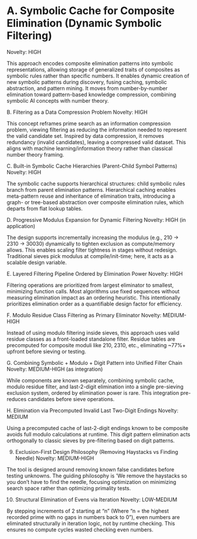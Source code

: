 # A. Symbolic Cache for Composite Elimination (Dynamic Symbolic Filtering)

Novelty: HIGH

This approach encodes composite elimination patterns into symbolic representations, allowing storage of generalized traits of composites as symbolic rules rather than specific numbers. It enables dynamic creation of new symbolic patterns during discovery, fusing caching, symbolic abstraction, and pattern mining. It moves from number-by-number elimination toward pattern-based knowledge compression, combining symbolic AI concepts with number theory.

B. Filtering as a Data Compression Problem
Novelty: HIGH

This concept reframes prime search as an information compression problem, viewing filtering as reducing the information needed to represent the valid candidate set. Inspired by data compression, it removes redundancy (invalid candidates), leaving a compressed valid dataset. This aligns with machine learning/information theory rather than classical number theory framing.

C. Built-in Symbolic Cache Hierarchies (Parent-Child Symbol Patterns)
Novelty: HIGH

The symbolic cache supports hierarchical structures: child symbolic rules branch from parent elimination patterns. Hierarchical caching enables meta-pattern reuse and inheritance of elimination traits, introducing a graph- or tree-based abstraction over composite elimination rules, which departs from flat lookup tables.

D. Progressive Modulus Expansion for Dynamic Filtering
Novelty: HIGH (in application)

The design supports incrementally increasing the modulus (e.g., 210 → 2310 → 30030) dynamically to tighten exclusion as compute/memory allows. This enables scaling filter tightness in stages without redesign. Traditional sieves pick modulus at compile/init-time; here, it acts as a scalable design variable.

E. Layered Filtering Pipeline Ordered by Elimination Power
Novelty: HIGH

Filtering operations are prioritized from largest eliminator to smallest, minimizing function calls. Most algorithms use fixed sequences without measuring elimination impact as an ordering heuristic. This intentionally prioritizes elimination order as a quantifiable design factor for efficiency.

F. Modulo Residue Class Filtering as Primary Eliminator
Novelty: MEDIUM-HIGH

Instead of using modulo filtering inside sieves, this approach uses valid residue classes as a front-loaded standalone filter. Residue tables are precomputed for composite moduli like 210, 2310, etc., eliminating ~77%+ upfront before sieving or testing.

G. Combining Symbolic + Modulo + Digit Pattern into Unified Filter Chain
Novelty: MEDIUM-HIGH (as integration)

While components are known separately, combining symbolic cache, modulo residue filter, and last-2-digit elimination into a single pre-sieving exclusion system, ordered by elimination power is rare. This integration pre-reduces candidates before sieve operations.

H. Elimination via Precomputed Invalid Last Two-Digit Endings
Novelty: MEDIUM

Using a precomputed cache of last-2-digit endings known to be composite avoids full modulo calculations at runtime. This digit pattern elimination acts orthogonally to classic sieves by pre-filtering based on digit patterns.

9. Exclusion-First Design Philosophy (Removing Haystacks vs Finding Needle)
Novelty: MEDIUM-HIGH

The tool is designed around removing known false candidates before testing unknowns. The guiding philosophy is 'We remove the haystacks so you don’t have to find the needle, focusing optimization on minimizing search space rather than optimizing primality tests.

10. Structural Elimination of Evens via Iteration
Novelty: LOW-MEDIUM

By stepping increments of 2 starting at “n” (Where “n = the highest recorded prime with no gaps in numbers back to 0”), even numbers are eliminated structurally in iteration logic, not by runtime checking. This ensures no compute cycles wasted checking even numbers.


